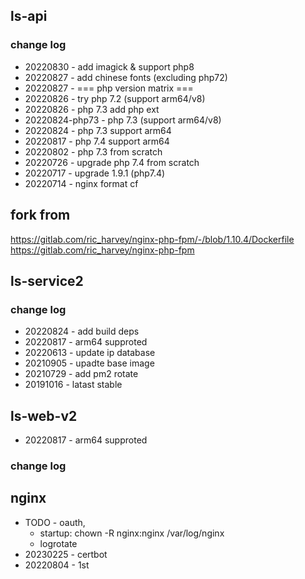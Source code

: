 ## ls-api

### change log

- 20220830 - add imagick & support php8
- 20220827 - add chinese fonts (excluding php72)
- 20220827 - === php version matrix ===
- 20220826 - try php 7.2 (support arm64/v8)
- 20220826 - php 7.3 add php ext
- 20220824-php73 - php 7.3 (support arm64/v8)
- 20220824 - php 7.3 support arm64
- 20220817 - php 7.4 support arm64
- 20220802 - php 7.3 from scratch
- 20220726 - upgrade php 7.4 from scratch
- 20220717 - upgrade 1.9.1 (php7.4)
- 20220714 - nginx format cf

## fork from

https://gitlab.com/ric_harvey/nginx-php-fpm/-/blob/1.10.4/Dockerfile
https://gitlab.com/ric_harvey/nginx-php-fpm

## ls-service2

### change log

- 20220824 - add build deps
- 20220817 - arm64 supproted
- 20220613 - update ip database
- 20210905 - upadte base image
- 20210729 - add pm2 rotate
- 20191016 - latast stable

## ls-web-v2
- 20220817 - arm64 supproted

### change log

## nginx
- TODO - oauth, 
  - startup: chown -R nginx:nginx /var/log/nginx
  - logrotate
- 20230225 - certbot
- 20220804 - 1st

